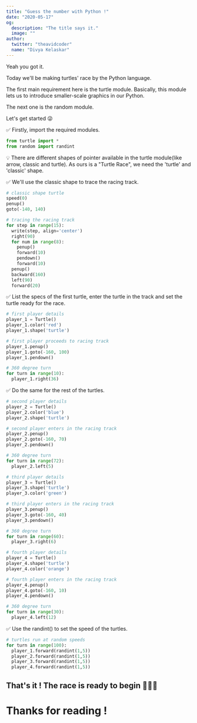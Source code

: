 ```yaml
---
title: "Guess the number with Python !"
date: "2020-05-17"
og:
  description: "The title says it."
  image: ""
author:
  twitter: "theavidcoder"
  name: "Divya Kelaskar"
---
```

Yeah you got it.

Today we'll be making turtles' race by the Python language.

The first main requirement here is the turtle module. Basically, this module lets us to introduce smaller-scale graphics in our Python. 

The next one is the random module.

Let's get started 😜

✅ Firstly, import the required modules.
```python
from turtle import *
from random import randint
```
💡 There are different shapes of pointer available in the turtle module(like arrow, classic and turtle). As ours is a "Turtle Race", we need the 'turtle' and 'classic' shape.

✅ We'll use the classic shape to trace the racing track.
```python
# classic shape turtle
speed(0)
penup()
goto(-140, 140)

# tracing the racing track
for step in range(15):
  write(step, align='center')
  right(90)
  for num in range(8):
    penup()
    forward(10)
    pendown()
    forward(10)
  penup()
  backward(160)
  left(90)
  forward(20)
```
✅ List the specs of the first turtle, enter the turtle in the track and set the turtle ready for the race.
```python
# first player details
player_1 = Turtle()
player_1.color('red')
player_1.shape('turtle')

# first player proceeds to racing track
player_1.penup()
player_1.goto(-160, 100)
player_1.pendown()

# 360 degree turn
for turn in range(10):
  player_1.right(36)
```
✅ Do the same for the rest of the turtles.
```python
# second player details
player_2 = Turtle()
player_2.color('blue')
player_2.shape('turtle')

# second player enters in the racing track
player_2.penup()
player_2.goto(-160, 70)
player_2.pendown()

# 360 degree turn
for turn in range(72):
  player_2.left(5)

# third player details
player_3 = Turtle()
player_3.shape('turtle')
player_3.color('green')

# third player enters in the racing track
player_3.penup()
player_3.goto(-160, 40)
player_3.pendown()

# 360 degree turn
for turn in range(60):
  player_3.right(6)

# fourth player details
player_4 = Turtle()
player_4.shape('turtle')
player_4.color('orange')

# fourth player enters in the racing track
player_4.penup()
player_4.goto(-160, 10)
player_4.pendown()

# 360 degree turn
for turn in range(30):
  player_4.left(12)
```
✅ Use the randint() to set the speed of the turtles.
```python
# turtles run at random speeds
for turn in range(100):
  player_1.forward(randint(1,5))
  player_2.forward(randint(1,5))
  player_3.forward(randint(1,5))
  player_4.forward(randint(1,5))
```
## That's it ! The race is ready to begin 🐢🐢🐢 

# Thanks for reading !